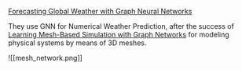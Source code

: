 [Forecasting Global Weather with Graph Neural Networks](https://arxiv.org/pdf/2202.07575v1.pdf)


They use GNN for Numerical Weather Prediction, after the success of [Learning Mesh-Based Simulation with Graph Networks](https://arxiv.org/abs/2010.03409) for modeling physical systems by means of 3D meshes.

![[mesh_network.png]]